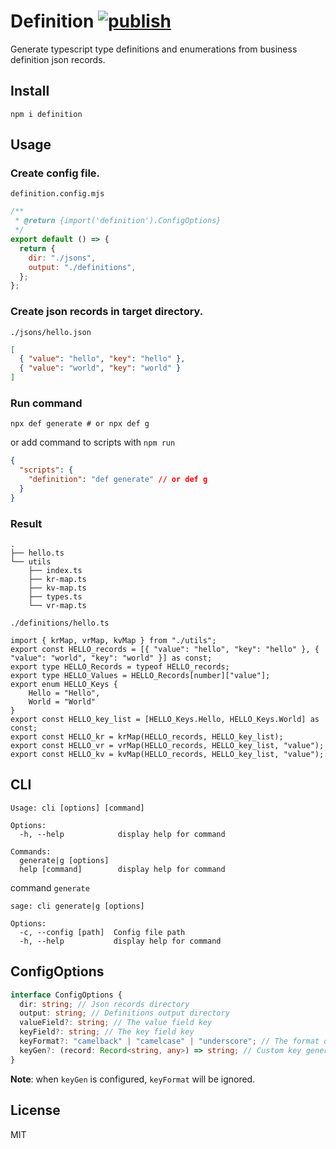 # Definition [![publish](https://github.com/anuoua/definition/actions/workflows/main.yml/badge.svg)](https://github.com/anuoua/definition/actions/workflows/main.yml)

Generate typescript type definitions and enumerations from business definition json records.

## Install

```shell
npm i definition
```

## Usage

### Create config file.

`definition.config.mjs`

```javascript
/**
 * @return {import('definition').ConfigOptions}
 */
export default () => {
  return {
    dir: "./jsons",
    output: "./definitions",
  };
};
```

### Create json records in target directory.

`./jsons/hello.json`

```json
[
  { "value": "hello", "key": "hello" },
  { "value": "world", "key": "world" }
]
```

### Run command

```shell
npx def generate # or npx def g
```

or add command to scripts with `npm run`

```json
{
  "scripts": {
    "definition": "def generate" // or def g
  }
}
```

### Result

```
.
├── hello.ts
└── utils
    ├── index.ts
    ├── kr-map.ts
    ├── kv-map.ts
    ├── types.ts
    └── vr-map.ts
```

`./definitions/hello.ts`

```
import { krMap, vrMap, kvMap } from "./utils";
export const HELLO_records = [{ "value": "hello", "key": "hello" }, { "value": "world", "key": "world" }] as const;
export type HELLO_Records = typeof HELLO_records;
export type HELLO_Values = HELLO_Records[number]["value"];
export enum HELLO_Keys {
    Hello = "Hello",
    World = "World"
}
export const HELLO_key_list = [HELLO_Keys.Hello, HELLO_Keys.World] as const;
export const HELLO_kr = krMap(HELLO_records, HELLO_key_list);
export const HELLO_vr = vrMap(HELLO_records, HELLO_key_list, "value");
export const HELLO_kv = kvMap(HELLO_records, HELLO_key_list, "value");
```

## CLI

```
Usage: cli [options] [command]

Options:
  -h, --help            display help for command

Commands:
  generate|g [options]
  help [command]        display help for command
```

command `generate`

```
sage: cli generate|g [options]

Options:
  -c, --config [path]  Config file path
  -h, --help           display help for command
```

## ConfigOptions

```typescript
interface ConfigOptions {
  dir: string; // Json records directory
  output: string; // Definitions output directory
  valueField?: string; // The value field key
  keyField?: string; // The key field key
  keyFormat?: "camelback" | "camelcase" | "underscore"; // The format of the generated key
  keyGen?: (record: Record<string, any>) => string; // Custom key generate function
}
```

**Note**: when `keyGen` is configured, `keyFormat` will be ignored.

## License

MIT
